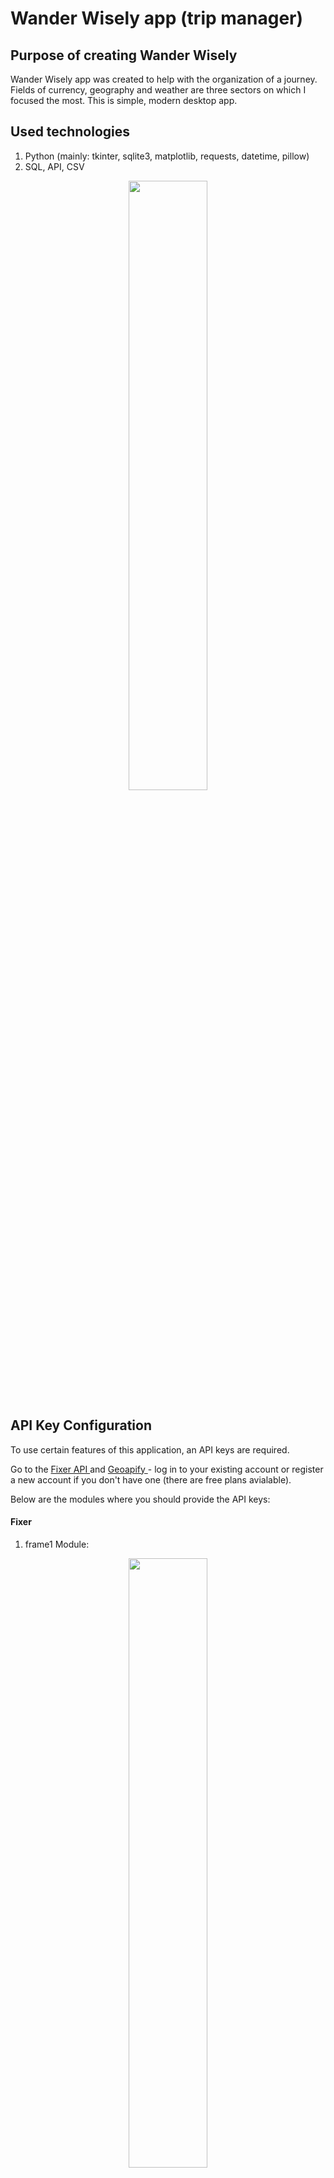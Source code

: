 # Wander Wisely app (trip manager)
## Purpose of creating Wander Wisely
Wander Wisely app was created to help with the organization of a journey. Fields of currency, geography and weather are three sectors on which I focused the most. This is simple, modern desktop app.

## Used technologies
1. Python (mainly: tkinter, sqlite3, matplotlib, requests, datetime, pillow)
2. SQL, API, CSV

<p align = 'center'>
    <img src = 'https://github.com/poolinaaa/trip-manager-app/assets/125304122/5f842d0e-ddd7-4b2c-8442-cf4121349786' width = 50% height = 50%>
</p>

## API Key Configuration

To use certain features of this application, an API keys are required. 

Go to the <a href='https://apilayer.com/marketplace/fixer-api?_gl=1*15f9c1p*_ga*MTE5OTkwMzQ3MC4xNjk1Mzg1NTQy*_ga_HGV43FGGVM*MTY5NTM4NTU0My4xLjEuMTY5NTM4NTU2NS4zOC4wLjA.#pricing'> Fixer API </a> and  <a href='https://www.geoapify.com/pricing'> Geoapify </a> - log in to your existing account or register a new account if you don't have one (there are free plans avialable).

Below are the modules where you should provide the API keys:

#### Fixer 

1. frame1 Module:
<p align = 'center'>
    <img src = "https://github.com/poolinaaa/trip-manager-app/assets/125304122/76fdc3a2-0be5-4a2b-a37f-3c1327487e4e" width = 50% height = 50%>
</p>

2. frame2 Module:
   <p align = 'center'>
    <img src = "https://github.com/poolinaaa/trip-manager-app/assets/125304122/99587d22-f34b-42d9-a6db-f025884166f6" width = 50% height = 50%>
</p>


3. funcPlots Module:
   <p align = 'center'>
    <img src = "https://github.com/poolinaaa/trip-manager-app/assets/125304122/06e75be8-a458-4d5f-b94f-fe71dfb75934" width = 50% height = 50%>
</p>

#### Geoapify

4. geoFunc Module:
   <p align = 'center'>
    <img src = "https://github.com/poolinaaa/trip-manager-app/assets/125304122/32620b6b-1c32-4abd-a176-b02c6aee5165" width = 50% height = 50%>
</p>


### Main menu (frame 1)

The main frame of the Wander Wisely application serves as the central hub for users to plan their travel adventures. It provides essential features for inputting travel destination information, selecting the primary currency, and accessing various travel-related analyses. 
<p align = 'center'>
    <img src = "https://github.com/poolinaaa/trip-manager-app/assets/125304122/d31927f5-978e-4f1f-a58b-ab195c23ad21" width = 50% height = 50%>
</p>


#### Components
1. Destination and Primary Currency Input

Upon launching the Wander Wisely app, users are greeted with a section to input their desired travel destination (country) and their everyday primary currency. The application is protected against case errors.
<p align = 'center'>
    <img src = "https://github.com/poolinaaa/trip-manager-app/assets/125304122/6ed10939-fde4-4d8f-8ecf-db65660d0748" width = 50% height = 50%>
</p>


2. Travel Analysis Options

After entering the destination and primary currency, users are presented with a range of options to analyze and plan their trip effectively. These options include:

- Currency Analysis: Users can select this option to get insights into the currency exchange rates and conversion tools for their primary currency in the chosen destination. It provides real-time currency exchange rate information based on user input (displayed on the of the section).
<p align = 'center'>
    <img src = 'https://github.com/poolinaaa/trip-manager-app/assets/125304122/3d861833-bcfa-403d-894a-1fc9e104db43' width = 30% height = 30%>
</p>


- Geographical Information: This option allows users to explore the geographical location of their chosen destination. Users can access information about popular landmarks and attractions in their selected destination.

- Weather Forecast: This feature provides users with up-to-date weather information for their chosen travel destination, helping them prepare for varying weather conditions during their trip. Also it provides a weather from year before departure date.

3. Navigation Buttons

To access each of the travel analysis options mentioned above, users can simply click on the corresponding button. These buttons provide an intuitive and user-friendly way to explore different aspects of their trip.

The application uses a mechanism to determine whether to display fake buttons or real buttons. Fake buttons are initially shown and are replaced with real buttons after valid user input is received. State of buttons couldn't been used because customtkinker buttons don't handle this function (usage of state causes bugs).
    
4. Exit Button

Located at the bottom of the main frame, there is an exit button that allows users to gracefully exit the Wander Wisely app when they have finished planning or using its features.

#### Error Handling

The application includes error handling to notify users of incorrect inputs or data retrieval issues.
Error messages are displayed as labels and automatically disappear after a set time.
<p align = 'center'>
    <img src = 'https://github.com/poolinaaa/trip-manager-app/assets/125304122/3911cbb1-859d-441d-b27c-0c611eebfe6e' width = 50% height = 50%>
</p>


### Currency section (frame 2)
This section of the travel assistant application allows users to analyze changes in a selected currency. Users can choose a date range for currency analysis. After confirming the dates, users can select which type of chart they want to display.

<p align = 'center'>
    <img src = "https://github.com/poolinaaa/trip-manager-app/assets/125304122/d014bbc9-fbdb-4adf-b27e-32fa4faca522" width = 50% height = 50%>
</p>


Usage Instructions:

1. Enter Date Range:
    Start by entering the desired start and end dates for the currency analysis in the "Enter the start date" and "Enter the end date" fields.
    Dates should be entered in the "YYYY-MM-DD" format.

2. Confirm Time Span:
    Click the "CONFIRM TIME SPAN" button to confirm the selected date range.

3. Choose Chart:
    After confirming the date range, you can choose from the following charts to display:
       - Comparison to the Current Rate: Shows a comparison of the selected currency's rate to the current rate.
       - Rate Compared to EUR, USD, PLN, CNY: Displays the selected currency's rate compared to EUR, USD, PLN, and CNY.
       - Currency Rate for the Last 30 Days: Shows the currency rate for the last 30 days.

#### Plot 1
<p align = 'center'>
    <img src = "https://github.com/poolinaaa/trip-manager-app/assets/125304122/3044a7e8-9244-404c-b715-362e20dcf746" width = 50% height = 50%>
</p>


#### Plot 2
<p align = 'center'>
    <img src = "https://github.com/poolinaaa/trip-manager-app/assets/125304122/ab090c2f-f9ec-41d9-a549-dd6880482908" width = 50% height = 50%>
</p>


#### Plot 3
<p align = 'center'>
    <img src = "https://github.com/poolinaaa/trip-manager-app/assets/125304122/c50752ab-60dd-4085-bbc5-0f98e5dfece5" width = 50% height = 50%>
</p>


#### Error Handling
If the user enters a date in the wrong format, a message will prompt them to correct it.

<p align = 'center'>
    <img src = 'https://github.com/poolinaaa/trip-manager-app/assets/125304122/dae760c2-7627-4cf2-ab70-69f61b1b2bc2' width = 50% height = 50%>
</p>


### Geographical section (frame 3)
In the geographical part of the Wander Wisely, users can explore geographical facts related to their destination country. Users will have the opportunity to discover information about their departure country, calculate the distance between their departure and destination countries, and explore nearby attractions.

Upon opening the Geographic Exploration section, in the bottom left corner of the application window, you will find the following information:
- Capital of the Destination Country: The capital city of the selected destination country.
- Five Largest Cities: The names of the five largest cities in the destination country, along with their respective populations.
    
This geographic information provides users with a quick overview of key details about their destination country, including its capital and major cities.

<p align = 'center'>
    <img src = 'https://github.com/poolinaaa/trip-manager-app/assets/125304122/9ae8f054-c095-4b11-880d-08c9a37e0cd5' width = 50% height = 50%>
</p>


Usage Instructions:
1. Enter Departure Country:
    Start by entering your departure country in the "What is your departure country?" field.
    Ensure that you enter the full name of the country.

2. Select Distance Unit:
    Choose the unit in which the distance between your departure and destination countries will be displayed. You can choose between kilometers and miles.

3. Confirm Choices:
    Click the "CONFIRM COUNTRY" button to confirm your departure country and distance unit selection.

4. Explore Geographic Facts:
    Once confirmed, the application will display information about the distance between your departure country and the selected destination country.
    You'll also get a list of nearby attractions in the destination country's capital, with the option to open them in a web browser and save choices in the database.

<p align = 'center'>
    <img src = 'https://github.com/poolinaaa/trip-manager-app/assets/125304122/e6af2c04-d63c-4c4c-8eb6-c748203821bb' width = 50% height = 50%>
</p>


<p align = 'center'>
    <img src = 'https://github.com/poolinaaa/trip-manager-app/assets/125304122/11242589-d369-44fb-bde7-82129f03d610' width = 50% height = 50%>
</p>


#### Error Handling
If you enter an invalid country name when specifying your departure country, the application will display an error message.

<p align = 'center'>
    <img src = 'https://github.com/poolinaaa/trip-manager-app/assets/125304122/0aa5dd98-cc78-4da2-b503-a8430b31e48e' width = 50% height = 50%>
</p>


### Weather section (frame 4)
In this section of the travel assistant application, users can check the weather forecast for their destination country. The Weather Forecast section provides users with the capability to view both historical weather data from a year ago and a weather forecast for the upcoming week.

<p align = 'center'>
    <img src = 'https://github.com/poolinaaa/trip-manager-app/assets/125304122/3e56010e-99e4-4866-90cb-aeac446d9d8e' width = 50% height = 50%>
</p>


Usage Instructions:

1. Select Date of Departure:
    Use the calendar widget to select the date of your departure.
    Click on the date you want to choose, and it will be displayed as the selected departure date.

2. Submit Date:
    After selecting the date of departure, click the "SUBMIT DATE" button to proceed.

3. View Weather Data:
    Once the date of departure is confirmed, the application will display options to view weather-related information.
    Users can choose between two options:
    - Year Ago:
      This option allows you to view historical weather data from exactly one year ago on the selected date. It provides insights into what the weather was like on the same day in the past.
    - Next Week:
      This option provides a weather forecast for the upcoming week in your destination country.

<p align = 'center'>
    <img src = 'https://github.com/poolinaaa/trip-manager-app/assets/125304122/fd42e35e-2d17-4ed0-8ad3-cb39d8ab3e31' width = 50% height = 50%>
</p>


#### Plot 1
<p align = 'center'>
    <img src = 'https://github.com/poolinaaa/trip-manager-app/assets/125304122/55585a82-7869-4b77-bebe-e49c0afc240f' width = 50% height = 50%>
</p>


#### Plot 2
<p align = 'center'>
    <img src = 'https://github.com/poolinaaa/trip-manager-app/assets/125304122/2dbbd426-bff7-4189-9e3d-22c1ffd18beb' width = 50% height = 50%>
</p>








